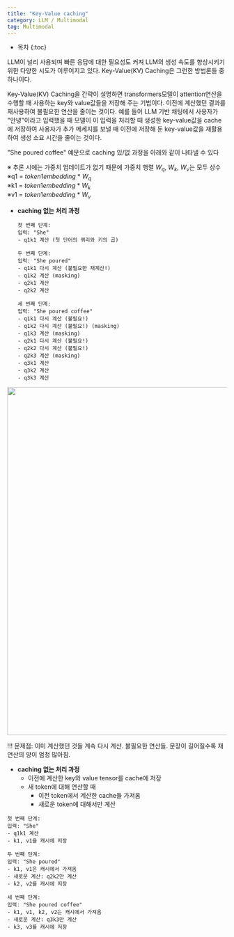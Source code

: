 ```yaml
---
title: "Key-Value caching"
category: LLM / Multimodal
tag: Multimodal
---
```








* 목차
{:toc}












LLM이 널리 사용되며 빠른 응답에 대한 필요성도 커져 LLM의 생성 속도를 향상시키기 위한 다양한 시도가 이루어지고 있다. Key-Value(KV) Caching은 그런한 방법론들 중 하나이다. 

Key-Value(KV) Caching을 간략이 설명하면 transformers모델이 attention연산을 수행할 때 사용하는 key와 value값들을 저장해 주는 기법이다. 이전에 계산했던 결과를 재사용하여 불필요한 연산을 줄이는 것이다. 예를 들어 LLM 기반 채팅에서 사용자가 "안녕"이라고 입력했을 때 모델이 이 입력을 처리할 때 생성한 key-value값을 cache에 저장하여 사용자가 추가 메세지를 보낼 때 이전에 저장해 둔 key-value값을 재활용하여 생성 소요 시간을 줄이는 것이다.

"She poured coffee" 예문으로 caching 있/없 과정을 아래와 같이 나타낼 수 있다

※ 추론 시에는 가중치 업데이트가 없기 때문에 가중치 행렬 $W_q$, $W_k$, $W_v$는 모두 상수 <br>
※q1 = $token 1 embedding$ * $W_q$<br>
※k1 = $token 1 embedding$ * $W_k$<br>
※v1 = $token 1 embedding$ * $W_v$<br>

- **caching 없는 처리 과정**
  ```
  첫 번째 단계:
  입력: "She"
  - q1k1 계산 (첫 단어의 쿼리와 키의 곱)
  
  두 번째 단계:
  입력: "She poured"
  - q1k1 다시 계산 (불필요한 재계산!)
  - q1k2 계산 (masking)
  - q2k1 계산
  - q2k2 계산
  
  세 번째 단계:
  입력: "She poured coffee"
  - q1k1 다시 계산 (불필요!)
  - q1k2 다시 계산 (불필요!) (masking)
  - q1k3 계산 (masking)
  - q2k1 다시 계산 (불필요!)
  - q2k2 다시 계산 (불필요!)
  - q2k3 계산 (masking)
  - q3k1 계산
  - q3k2 계산
  - q3k3 계산
  ```
<center><img width="800" src="https://github.com/user-attachments/assets/683916a7-f7eb-41f4-bbf5-e97b88c27f8b"></center>

!!! 문제점: 이미 계산했던 것들 계속 다시 계산. 불필요한 연산들. 문장이 길어질수록 재연산의 양이 엄청 많아짐.

- **caching 없는 처리 과정**
  - 이전에 계산한 key와 value tensor를 cache에 저장
  - 새 token에 대해 연산할 때
    - 이전 token에서 계산한 cache들 가져옴
    - 새로운 token에 대해서만 계산
```
첫 번째 단계:
입력: "She"
- q1k1 계산
- k1, v1을 캐시에 저장

두 번째 단계:
입력: "She poured"
- k1, v1은 캐시에서 가져옴
- 새로운 계산: q2k2만 계산
- k2, v2를 캐시에 저장

세 번째 단계:
입력: "She poured coffee"
- k1, v1, k2, v2는 캐시에서 가져옴
- 새로운 계산: q3k3만 계산
- k3, v3를 캐시에 저장
```


